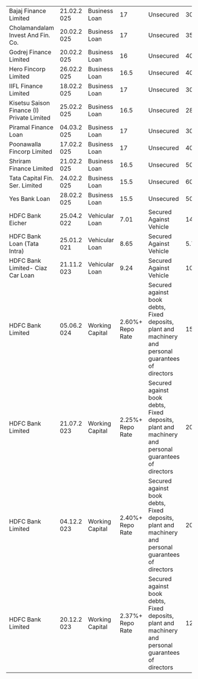 <table><tr><td>Bajaj Finance Limited</td><td>21.02.2 025</td><td>Business Loan</td><td>17</td><td>Unsecured</td><td>30.98</td><td>Unsecured Loan</td><td>28.95</td></tr><tr><td>Cholamandalam Invest And Fin. Co.</td><td>20.02.2 025</td><td>Business Loan</td><td>17</td><td>Unsecured</td><td>35</td><td>Unsecured Loan</td><td>32.71</td></tr><tr><td>Godrej Finance Limited</td><td>20.02.2 025</td><td>Business Loan</td><td>16</td><td>Unsecured</td><td>40.8</td><td>Unsecured Loan</td><td>38.94</td></tr><tr><td>Hero Fincorp Limited</td><td>26.02.2 025</td><td>Business Loan</td><td>16.5</td><td>Unsecured</td><td>40.42</td><td>Unsecured Loan</td><td>37.75</td></tr><tr><td>IIFL Finance Limited</td><td>18.02.2 025</td><td>Business Loan</td><td>17</td><td>Unsecured</td><td>30.35</td><td>Unsecured Loan</td><td>27.27</td></tr><tr><td>Kisetsu Saison Finance (I) Private Limited</td><td>25.02.2 025</td><td>Business Loan</td><td>16.5</td><td>Unsecured</td><td>28.4</td><td>Unsecured Loan</td><td>26.05</td></tr><tr><td>Piramal Finance Loan</td><td>04.03.2 025</td><td>Business Loan</td><td>17</td><td>Unsecured</td><td>30.31</td><td>Unsecured Loan</td><td>28.32</td></tr><tr><td>Poonawalla Fincorp Limited</td><td>17.02.2 025</td><td>Business Loan</td><td>17</td><td>Unsecured</td><td>40.79</td><td>Unsecured Loan</td><td>38.12</td></tr><tr><td>Shriram Finance Limited</td><td>21.02.2 025</td><td>Business Loan</td><td>16.5</td><td>Unsecured</td><td>50</td><td>Unsecured Loan</td><td>46.72</td></tr><tr><td>Tata Capital Fin. Ser. Limited</td><td>24.02.2 025</td><td>Business Loan</td><td>15.5</td><td>Unsecured</td><td>60</td><td>Unsecured Loan</td><td>55.99</td></tr><tr><td>Yes Bank Loan</td><td>28.02.2 025</td><td>Business Loan</td><td>15.5</td><td>Unsecured</td><td>50</td><td>Unsecured Loan</td><td>46.55</td></tr><tr><td>HDFC Bank Eicher</td><td>25.04.2 022</td><td>Vehicular Loan</td><td>7.01</td><td>Secured Against Vehicle</td><td>14.58</td><td>Secured Loan</td><td>5.95</td></tr><tr><td>HDFC Bank Loan (Tata Intra)</td><td>25.01.2 021</td><td>Vehicular Loan</td><td>8.65</td><td>Secured Against Vehicle</td><td>5.7</td><td>Secured Loan</td><td>.80</td></tr><tr><td>HDFC Bank Limited- Ciaz Car Loan</td><td>21.11.2 023</td><td>Vehicular Loan</td><td>9.24</td><td>Secured Against Vehicle</td><td>10</td><td>Secured Loan</td><td>7.46</td></tr><tr><td>HDFC Bank Limited</td><td>05.06.2 024</td><td>Working Capital</td><td>2.60%+ Repo Rate</td><td>Secured against book debts, Fixed deposits, plant and machinery and personal guarantees of directors</td><td>150</td><td>Secured Loan</td><td>13.39</td></tr><tr><td>HDFC Bank Limited</td><td>21.07.2 023</td><td>Working Capital</td><td>2.25%+ Repo Rate</td><td>Secured against book debts, Fixed deposits, plant and machinery and personal guarantees of directors</td><td>200</td><td>Secured Loan</td><td>18.23</td></tr><tr><td>HDFC Bank Limited</td><td>04.12.2 023</td><td>Working Capital</td><td>2.40%+ Repo Rate</td><td>Secured against book debts, Fixed deposits, plant and machinery and personal guarantees of directors</td><td>200</td><td>Secured Loan</td><td>18.93</td></tr><tr><td>HDFC Bank Limited</td><td>20.12.2 023</td><td>Working Capital</td><td>2.37%+ Repo Rate</td><td>Secured against book debts, Fixed deposits, plant and machinery and personal guarantees of directors</td><td>1200</td><td>Secured Loan</td><td>11.46</td></tr></table>